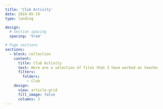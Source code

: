 ```yaml
---
title: 'Club Activity'
date: 2024-05-19
type: landing

design:
  # Section spacing
  spacing: '5rem'

# Page sections
sections:
  - block: collection
    content:
      title: Club Activity
      text: Here are a selection of files that I have worked on teacher in club over the years.
      filters:
        folders:
          - Club
    design:
      view: article-grid
      fill_image: false
      columns: 3
---
```

